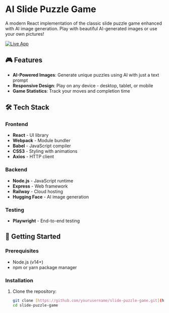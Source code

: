 # AI Slide Puzzle Game

A modern React implementation of the classic slide puzzle game enhanced with AI image generation. Play with beautiful AI-generated images or use your own pictures!

[![Live App](https://img.shields.io/badge/Live%20Demo-Play%20Now-success?style=for-the-badge)](https://ai-slide-puzzle-game-production.up.railway.app/)

## 🎮 Features

- **AI-Powered Images**: Generate unique puzzles using AI with just a text prompt
- **Responsive Design**: Play on any device - desktop, tablet, or mobile
- **Game Statistics**: Track your moves and completion time

## 🛠 Tech Stack

### Frontend
- **React** - UI library
- **Webpack** - Module bundler
- **Babel** - JavaScript compiler
- **CSS3** - Styling with animations
- **Axios** - HTTP client

### Backend
- **Node.js** - JavaScript runtime
- **Express** - Web framework
- **Railway** - Cloud hosting
- **Hugging Face** - AI image generation

### Testing
- **Playwright** - End-to-end testing

## 🚀 Getting Started

### Prerequisites
- Node.js (v14+)
- npm or yarn package manager

### Installation

1. Clone the repository:
   ```bash
   git clone [https://github.com/yourusername/slide-puzzle-game.git](https://github.com/yourusername/slide-puzzle-game.git)
   cd slide-puzzle-game